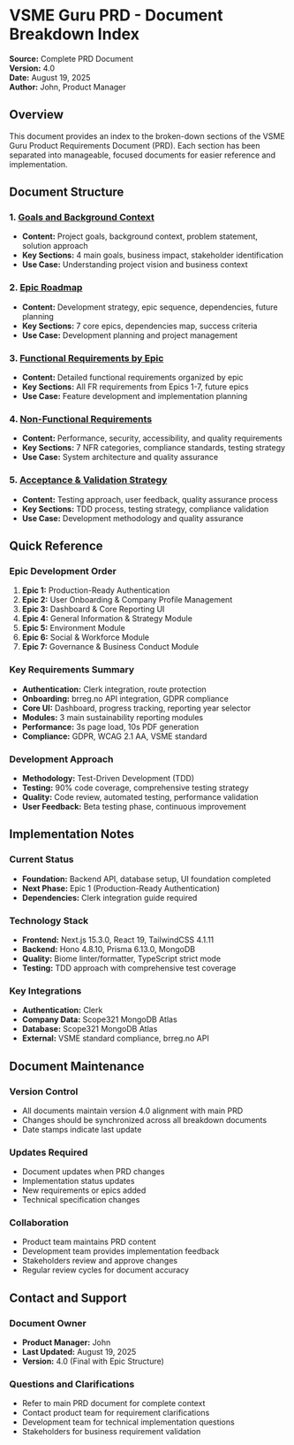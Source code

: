 # VSME Guru PRD - Document Breakdown Index

**Source:** Complete PRD Document  
**Version:** 4.0  
**Date:** August 19, 2025  
**Author:** John, Product Manager

## Overview

This document provides an index to the broken-down sections of the VSME Guru Product Requirements Document (PRD). Each section has been separated into manageable, focused documents for easier reference and implementation.

## Document Structure

### 1. [Goals and Background Context](./01-goals-and-context.md)
- **Content:** Project goals, background context, problem statement, solution approach
- **Key Sections:** 4 main goals, business impact, stakeholder identification
- **Use Case:** Understanding project vision and business context

### 2. [Epic Roadmap](./02-epic-roadmap.md)
- **Content:** Development strategy, epic sequence, dependencies, future planning
- **Key Sections:** 7 core epics, dependencies map, success criteria
- **Use Case:** Development planning and project management

### 3. [Functional Requirements by Epic](./03-functional-requirements.md)
- **Content:** Detailed functional requirements organized by epic
- **Key Sections:** All FR requirements from Epics 1-7, future epics
- **Use Case:** Feature development and implementation planning

### 4. [Non-Functional Requirements](./04-non-functional-requirements.md)
- **Content:** Performance, security, accessibility, and quality requirements
- **Key Sections:** 7 NFR categories, compliance standards, testing strategy
- **Use Case:** System architecture and quality assurance

### 5. [Acceptance & Validation Strategy](./05-acceptance-validation-strategy.md)
- **Content:** Testing approach, user feedback, quality assurance process
- **Key Sections:** TDD process, testing strategy, compliance validation
- **Use Case:** Development methodology and quality assurance

## Quick Reference

### Epic Development Order
1. **Epic 1:** Production-Ready Authentication
2. **Epic 2:** User Onboarding & Company Profile Management
3. **Epic 3:** Dashboard & Core Reporting UI
4. **Epic 4:** General Information & Strategy Module
5. **Epic 5:** Environment Module
6. **Epic 6:** Social & Workforce Module
7. **Epic 7:** Governance & Business Conduct Module

### Key Requirements Summary
- **Authentication:** Clerk integration, route protection
- **Onboarding:** brreg.no API integration, GDPR compliance
- **Core UI:** Dashboard, progress tracking, reporting year selector
- **Modules:** 3 main sustainability reporting modules
- **Performance:** 3s page load, 10s PDF generation
- **Compliance:** GDPR, WCAG 2.1 AA, VSME standard

### Development Approach
- **Methodology:** Test-Driven Development (TDD)
- **Testing:** 90% code coverage, comprehensive testing strategy
- **Quality:** Code review, automated testing, performance validation
- **User Feedback:** Beta testing phase, continuous improvement

## Implementation Notes

### Current Status
- **Foundation:** Backend API, database setup, UI foundation completed
- **Next Phase:** Epic 1 (Production-Ready Authentication)
- **Dependencies:** Clerk integration guide required

### Technology Stack
- **Frontend:** Next.js 15.3.0, React 19, TailwindCSS 4.1.11
- **Backend:** Hono 4.8.10, Prisma 6.13.0, MongoDB
- **Quality:** Biome linter/formatter, TypeScript strict mode
- **Testing:** TDD approach with comprehensive test coverage

### Key Integrations
- **Authentication:** Clerk
- **Company Data:** Scope321 MongoDB Atlas
- **Database:** Scope321 MongoDB Atlas
- **External:** VSME standard compliance, brreg.no API

## Document Maintenance

### Version Control
- All documents maintain version 4.0 alignment with main PRD
- Changes should be synchronized across all breakdown documents
- Date stamps indicate last update

### Updates Required
- Document updates when PRD changes
- Implementation status updates
- New requirements or epics added
- Technical specification changes

### Collaboration
- Product team maintains PRD content
- Development team provides implementation feedback
- Stakeholders review and approve changes
- Regular review cycles for document accuracy

## Contact and Support

### Document Owner
- **Product Manager:** John
- **Last Updated:** August 19, 2025
- **Version:** 4.0 (Final with Epic Structure)

### Questions and Clarifications
- Refer to main PRD document for complete context
- Contact product team for requirement clarifications
- Development team for technical implementation questions
- Stakeholders for business requirement validation 